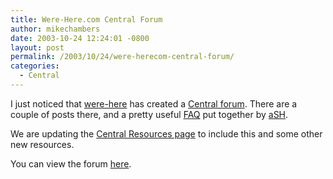 ```yaml
---
title: Were-Here.com Central Forum
author: mikechambers
date: 2003-10-24 12:24:01 -0800
layout: post
permalink: /2003/10/24/were-herecom-central-forum/
categories:
  - Central
---
```



I just noticed that [were-here][1] has created a [Central forum][2]. There are a couple of posts there, and a pretty useful [FAQ][3] put together by [aSH][4].

We are updating the [Central Resources page][5] to include this and some other new resources.

You can view the forum [here][2].

 [1]: http://www.were-here.com
 [2]: http://www.were-here.com/forum/tt.asp?appid=50&p=1&tmode=1&smode=1
 [3]: http://www.were-here.com/forum/tm.asp?m=1293849&p=1&tmode=1&smode=1
 [4]: http://www.actionscripthero.com/blog/archives/cat_macromedia_central.php
 [5]: http://www.macromedia.com/go/central_resources